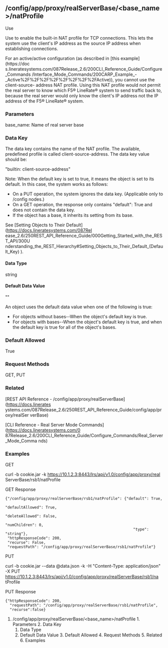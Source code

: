 ## /config/app/proxy/realServerBase/<base_name>/natProfile

Use

Use to enable the built-in NAT profile for TCP connections. This lets the
system use the client's IP address as the source IP address when establishing
connections.

For an active/active configuration (as described in [this example](https://doc
s.lineratesystems.com/087Release_2.6/200CLI_Reference_Guide/Configure_Commands
/Interface_Mode_Commands/200CARP_Example_-
_Active%2F%2F%2F%2F%2F%2F%2F%2FActive)), you cannot use the client-source-
address NAT profile. Using this NAT profile would not permit the real server
to know which F5® LineRate® system to send traffic back to, because the real
server would only know the client's IP address not the IP address of the F5®
LineRate® system.

### Parameters

base_name: Name of real server base

### Data Key

The data key contains the name of the NAT profile. The available, predefined
profile is called client-source-address. The data key value should be:

"builtin: client-source-address"

Note: When the default key is set to true, it means the object is set to its
default. In this case, the system works as follows:

  * On a PUT operation, the system ignores the data key. (Applicable only to /config nodes.)
  * On a GET operation, the response only contains "default": True and does not contain the data key.
  * If the object has a base, it inherits its setting from its base.

See [Setting Objects to Their Default](https://docs.lineratesystems.com/087Rel
ease_2.6/250REST_API_Reference_Guide/000Getting_Started_with_the_REST_API/300U
nderstanding_the_REST_Hierarchy#Setting_Objects_to_Their_Default_(Default_Key)
).

#### Data Type

string

#### Default Data Value

""

An object uses the default data value when one of the following is true:

  * For objects without bases--When the object's default key is true.
  * For objects with bases--When the object's default key is true, and when the default key is true for all of the object's bases.

### Default Allowed

True

### Request Methods

GET, PUT

### Related

[REST API Reference - /config/app/proxy/realServerBase](https://docs.linerates
ystems.com/087Release_2.6/250REST_API_Reference_Guide/config/app/proxy/realSer
verBase)

[CLI Reference - Real Server Mode Commands](https://docs.lineratesystems.com/0
87Release_2.6/200CLI_Reference_Guide/Configure_Commands/Real_Server_Mode_Comma
nds)

### Examples

GET

curl -b cookie.jar -k https://10.1.2.3:8443/lrs/api/v1.0/config/app/proxy/real
ServerBase/rsb1/natProfile

GET Response

    
    {"/config/app/proxy/realServerBase/rsb1/natProfile": {"default": True,
                                                             "defaultAllowed": True,
                                                             "deleteAllowed": False,
                                                             "numChildren": 0,
                                                             "type": "string"},
     "httpResponseCode": 200,
     "recurse": False,
     "requestPath": "/config/app/proxy/realServerBase/rsb1/natProfile"}
    

PUT

curl -b cookie.jar --data @data.json -k -H "Content-Type: application/json" -X
PUT https://10.1.2.3:8443/lrs/api/v1.0/config/app/proxy/realServerBase/rsb1/na
tProfile

PUT Response

    
    {"httpResponseCode": 200,
      "requestPath": "/config/app/proxy/realServerBase/rsb1/natProfile",
      "recurse":false}

  1. /config/app/proxy/realServerBase/<base_name>/natProfile
    1. Parameters
    2. Data Key
      1. Data Type
      2. Default Data Value
    3. Default Allowed
    4. Request Methods
    5. Related
    6. Examples


